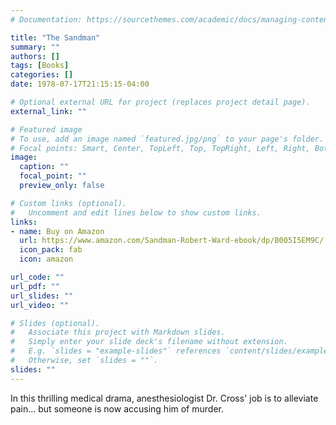 ```yaml
---
# Documentation: https://sourcethemes.com/academic/docs/managing-content/

title: "The Sandman"
summary: ""
authors: []
tags: [Books]
categories: []
date: 1978-07-17T21:15:15-04:00

# Optional external URL for project (replaces project detail page).
external_link: ""

# Featured image
# To use, add an image named `featured.jpg/png` to your page's folder.
# Focal points: Smart, Center, TopLeft, Top, TopRight, Left, Right, BottomLeft, Bottom, BottomRight.
image:
  caption: ""
  focal_point: ""
  preview_only: false

# Custom links (optional).
#   Uncomment and edit lines below to show custom links.
links:
- name: Buy on Amazon
  url: https://www.amazon.com/Sandman-Robert-Ward-ebook/dp/B005I5EM9C/
  icon_pack: fab
  icon: amazon

url_code: ""
url_pdf: ""
url_slides: ""
url_video: ""

# Slides (optional).
#   Associate this project with Markdown slides.
#   Simply enter your slide deck's filename without extension.
#   E.g. `slides = "example-slides"` references `content/slides/example-slides.md`.
#   Otherwise, set `slides = ""`.
slides: ""
---
```


In this thrilling medical drama, anesthesiologist Dr. Cross' job is to alleviate pain... but someone is now accusing him of murder.